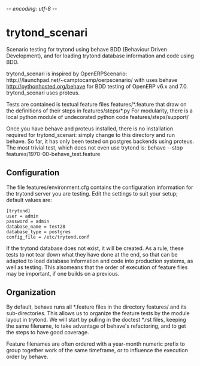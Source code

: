 -*- encoding: utf-8 -*-

trytond_scenari
===============

Scenario testing for trytond using behave BDD
(Behaviour Driven Development), and for loading 
trytond database information and code using BDD.

trytond_scenari is inspired by OpenERPScenario:
  http:///launchpad.net/~camptocamp/oerpscenario/
with uses behave 
  http://pythonhosted.org/behave
for BDD testing of OpenERP v6.x and 7.0. 
trytond_scenari uses proteus.

Tests are contained is textual feature files
   features/\*.feature
that draw on the definitions of their steps in
   features/steps/\*.py
For modularity, there is a local python module
of undecorated python code
  features/steps/support/

Once you have behave and proteus installed, there is no 
installation required for trytond_scenari: simply change 
to this directory and run behave. So far, it has only 
been tested on postgres backends using proteus. The
most trivial test, which does not even use trytond is:
  behave --stop features/1970-00-behave_test.feature 


Configuration
-------------

The file features/environment.cfg contains the configuration
information for the trytond server you are testing. Edit the
settings to suit your setup; default values are:

```
[trytond]
user = admin
password = admin
database_name = test28
database_type = postgres
config_file = /etc/trytond.conf
```
If the trytond database does not exist, it will be
created.  As a rule, these tests to not tear down
what they have done at the end, so that can be
adapted to load database information and code
into production systems, as well as testing.
This alsomeans that the order of execution of feature
files may be important, if one builds on a previous.

Organization
------------

By default, behave runs all \*.feature files in
the directory features/ and its sub-directories.
This allows us to organize the feature tests
by the module layout in trytond. We will start
by pulling in the doctest \*.rst files, keeping
the same filename, to take advantage of behave's
refactoring, and to get the steps to have good coverage.

Feature filenames are often ordered with a year-month
numeric prefix to group together work of the same timeframe,
or to influence the execution order by behave.

